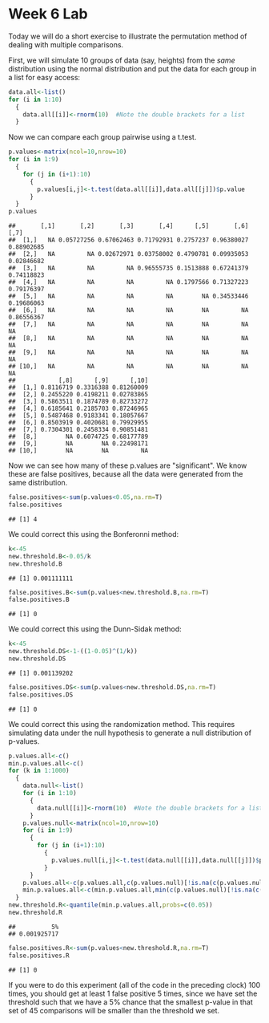 Week 6 Lab
=============
  
Today we will do a short exercise to illustrate the permutation method of dealing with multiple comparisons.

First, we will simulate 10 groups of data (say, heights) from the *same* distribution using the normal distribution and put the data for each group in a list for easy access:


```r
data.all<-list()
for (i in 1:10)
  {
    data.all[[i]]<-rnorm(10)  #Note the double brackets for a list
  }
```

Now we can compare each group pairwise using a t.test.


```r
p.values<-matrix(ncol=10,nrow=10)
for (i in 1:9)
  {
    for (j in (i+1):10)
      {
        p.values[i,j]<-t.test(data.all[[i]],data.all[[j]])$p.value 
      }
  }
p.values
```

```
##       [,1]       [,2]       [,3]       [,4]      [,5]       [,6]       [,7]
##  [1,]   NA 0.05727256 0.67062463 0.71792931 0.2757237 0.96380027 0.88902685
##  [2,]   NA         NA 0.02672971 0.03758002 0.4790781 0.09935053 0.02846682
##  [3,]   NA         NA         NA 0.96555735 0.1513888 0.67241379 0.74118823
##  [4,]   NA         NA         NA         NA 0.1797566 0.71327223 0.79176397
##  [5,]   NA         NA         NA         NA        NA 0.34533446 0.19686063
##  [6,]   NA         NA         NA         NA        NA         NA 0.86556367
##  [7,]   NA         NA         NA         NA        NA         NA         NA
##  [8,]   NA         NA         NA         NA        NA         NA         NA
##  [9,]   NA         NA         NA         NA        NA         NA         NA
## [10,]   NA         NA         NA         NA        NA         NA         NA
##            [,8]      [,9]      [,10]
##  [1,] 0.8116719 0.3316388 0.81260009
##  [2,] 0.2455220 0.4198211 0.02783865
##  [3,] 0.5863511 0.1874789 0.82733272
##  [4,] 0.6185641 0.2185703 0.87246965
##  [5,] 0.5487468 0.9183341 0.18057667
##  [6,] 0.8503919 0.4020681 0.79929955
##  [7,] 0.7304301 0.2458334 0.90851481
##  [8,]        NA 0.6074725 0.68177789
##  [9,]        NA        NA 0.22498171
## [10,]        NA        NA         NA
```

Now we can see how many of these p.values are "significant". We know these are false positives, because all the data were generated from the same distribution.


```r
false.positives<-sum(p.values<0.05,na.rm=T)
false.positives
```

```
## [1] 4
```

We could correct this using the Bonferonni method:


```r
k<-45
new.threshold.B<-0.05/k
new.threshold.B
```

```
## [1] 0.001111111
```

```r
false.positives.B<-sum(p.values<new.threshold.B,na.rm=T)
false.positives.B
```

```
## [1] 0
```

We could correct this using the Dunn-Sidak method:


```r
k<-45
new.threshold.DS<-1-((1-0.05)^(1/k))
new.threshold.DS
```

```
## [1] 0.001139202
```

```r
false.positives.DS<-sum(p.values<new.threshold.DS,na.rm=T)
false.positives.DS
```

```
## [1] 0
```

We could correct this using the randomization method. This requires simulating data under the null hypothesis to generate a null distribution of p-values.



```r
p.values.all<-c()
min.p.values.all<-c()
for (k in 1:1000)
  {
    data.null<-list()
    for (i in 1:10)
      {
        data.null[[i]]<-rnorm(10)  #Note the double brackets for a list
      }
    p.values.null<-matrix(ncol=10,nrow=10)
    for (i in 1:9)
      {
        for (j in (i+1):10)
          {
            p.values.null[i,j]<-t.test(data.null[[i]],data.null[[j]])$p.value 
          }
      }
    p.values.all<-c(p.values.all,c(p.values.null)[!is.na(c(p.values.null))])
    min.p.values.all<-c(min.p.values.all,min(c(p.values.null)[!is.na(c(p.values.null))]))
  }
new.threshold.R<-quantile(min.p.values.all,probs=c(0.05))
new.threshold.R
```

```
##          5% 
## 0.001925717
```

```r
false.positives.R<-sum(p.values<new.threshold.R,na.rm=T)
false.positives.R
```

```
## [1] 0
```

If you were to do this experiment (all of the code in the preceding clock) 100 times, you should get at least 1 false positive 5 times, since we have set the threshold such that we have a 5% chance that the smallest p-value in that set of 45 comparisons will be smaller than the threshold we set.
